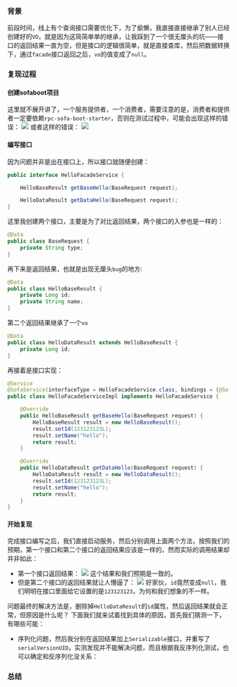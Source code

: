 ### 背景
前段时间，线上有个查询接口需要优化下，为了偷懒，我直接直接继承了别人已经创建好的`VO`，就是因为这简简单单的继承，让我踩到了一个很无厘头的坑——接口的返回结果一直为空，但是接口的逻辑很简单，就是直接查库，然后把数据转换下，通过`facade`接口返回之后，`vo`的值变成了`null`。

### 复现过程
#### 创建sofaboot项目
这里就不展开讲了，一个服务提供者，一个消费者，需要注意的是，消费者和提供者一定要依赖`rpc-sofa-boot-starter`，否则在测试过程中，可能会出现这样的错误：
![](https://syske-pic-bed.oss-cn-hangzhou.aliyuncs.com/imgs/20221107214652.png)
或者这样的错误：
![](https://syske-pic-bed.oss-cn-hangzhou.aliyuncs.com/imgs/20221107215048.png)

#### 编写接口
因为问题并非是出在接口上，所以接口就随便创建：
```java
public interface HelloFacadeService {

    HelloBaseResult getBaseHello(BaseRequest request);

    HelloDataResult getDataHello(BaseRequest request);
}
```
这里我创建两个接口，主要是为了对比返回结果，两个接口的入参也是一样的：
```java
@Data
public class BaseRequest {
    private String type;
}
```
再下来是返回结果，也就是出现无厘头`bug`的地方:
```java
@Data
public class HelloBaseResult {
    private Long id;
    private String name;
}
```
第二个返回结果继承了一个`vo`
```java
@Data
public class HelloDataResult extends HelloBaseResult {
    private Long id;
}
```

再接着是接口实现：
```java
@Service
@SofaService(interfaceType = HelloFacadeService.class, bindings = {@SofaServiceBinding(bindingType = "bolt")})
public class HelloFacadeServiceImpl implements HelloFacadeService {

    @Override
    public HelloBaseResult getBaseHello(BaseRequest request) {
        HelloBaseResult result = new HelloBaseResult();
        result.setId(123123123L);
        result.setName("hello");
        return result;
    }

    @Override
    public HelloDataResult getDataHello(BaseRequest request) {
        HelloDataResult result = new HelloDataResult();
        result.setId(123123123L);
        result.setName("hello");
        return result;
    }
}
```

#### 开始复现
完成接口编写之后，我们直接启动服务，然后分别调用上面两个方法，按照我们的预期，第一个接口和第二个接口的返回结果应该是一样的，然而实际的调用结果却并非如此：
- 第一个接口返回结果：
![](https://syske-pic-bed.oss-cn-hangzhou.aliyuncs.com/imgs/20221107215934.png)
这个结果和我们预期是一致的。
- 但是第二个接口的返回结果就让人懵逼了：
![](https://syske-pic-bed.oss-cn-hangzhou.aliyuncs.com/imgs/20221107220051.png)
好家伙，`id`竟然变成`null`，我们明明在接口里面给它设置的是`123123123`，为何和我们想象的不一样。

问题最终的解决方法是，删除掉`HelloDataResult`的`id`属性，然后返回结果就会正常，但原因是什么呢？
下面我们就来试着找到具体的原因，首先我们猜测一下，有哪些可能：
- 序列化问题，然后我分别在返回结果加上`Serializable`接口，并重写了`serialVersionUID`，实测发现并不能解决问题，而且根据我反序列化测试，也可以确定和反序列化没关系：



### 总结